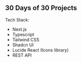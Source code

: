 ## 30 Days of 30 Projects
Tech Stack: 
  - Next.js
  - Typescript
  - Tailwind CSS
  - Shadcn UI
  - Lucide React (Icons library)
  - REST API
